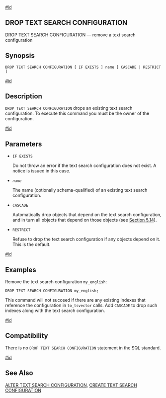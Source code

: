 [#id](#SQL-DROPTSCONFIG)

## DROP TEXT SEARCH CONFIGURATION

DROP TEXT SEARCH CONFIGURATION — remove a text search configuration

## Synopsis

```
DROP TEXT SEARCH CONFIGURATION [ IF EXISTS ] name [ CASCADE | RESTRICT ]
```

[#id](#id-1.9.3.136.5)

## Description

`DROP TEXT SEARCH CONFIGURATION` drops an existing text search configuration. To execute this command you must be the owner of the configuration.

[#id](#id-1.9.3.136.6)

## Parameters

* `IF EXISTS`

  Do not throw an error if the text search configuration does not exist. A notice is issued in this case.

* *`name`*

  The name (optionally schema-qualified) of an existing text search configuration.

* `CASCADE`

  Automatically drop objects that depend on the text search configuration, and in turn all objects that depend on those objects (see [Section 5.14](ddl-depend)).

* `RESTRICT`

  Refuse to drop the text search configuration if any objects depend on it. This is the default.

[#id](#id-1.9.3.136.7)

## Examples

Remove the text search configuration `my_english`:

```
DROP TEXT SEARCH CONFIGURATION my_english;
```

This command will not succeed if there are any existing indexes that reference the configuration in `to_tsvector` calls. Add `CASCADE` to drop such indexes along with the text search configuration.

[#id](#id-1.9.3.136.8)

## Compatibility

There is no `DROP TEXT SEARCH CONFIGURATION` statement in the SQL standard.

[#id](#id-1.9.3.136.9)

## See Also

[ALTER TEXT SEARCH CONFIGURATION](sql-altertsconfig), [CREATE TEXT SEARCH CONFIGURATION](sql-createtsconfig)